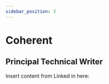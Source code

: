 ```yaml
---
sidebar_position: 3
---
```


# Coherent

## Principal Technical Writer

Insert content from Linked in here: 
